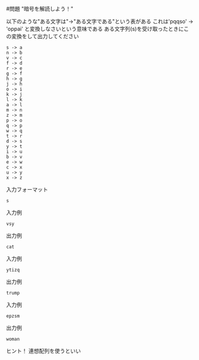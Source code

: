 #問題 "暗号を解読しよう！"

以下のような"ある文字は"->"ある文字である"という表がある
これは'pqqso' -> 'oppai' と変換しなさいという意味である
ある文字列(s)を受け取ったときにこの変換をして出力してください

```
s -> a
n -> b
v -> c
f -> d
r -> e
g -> f
h -> g
j -> h
o -> i
k -> j
l -> k
a -> l
m -> n
z -> m
p -> o
q -> p
w -> q
t -> r
d -> s
y -> t
i -> u
b -> v
e -> w
c -> x
u -> y
x -> z
```

入力フォーマット

```
s
```

入力例

```
vsy
```

出力例

```
cat
```

入力例

```
ytizq
```

出力例

```
trump
```

入力例

```
epzsm
```

出力例

```
woman
```

ヒント！
連想配列を使うといい
